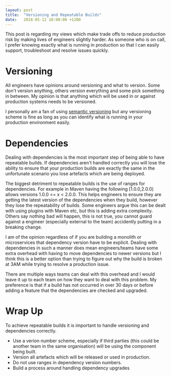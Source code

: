 ```yaml
---
layout: post
title:  "Versioning and Repeatable Builds"
date:   2018-05-12 10:00:00 +1200
---
```

This post is regarding my views which make trade offs to reduce production risk by making lives of engineers slightly harder. As someone who is on call, I prefer knowing exactly what is running in production so that I can easily support, troubleshoot and resolve issues quickly.

# Versioning
All engineers have opinions around versioning and what to version. Some don't version anything, others version everything and some pick something in between. My opinion is that anything which will be used in or against production systems needs to be versioned.

I personally am a fan of using [semantic versioning](https://semver.org/) but any versioning scheme is fine as long as you can identify what is running in your production environment easily.

# Dependencies
Dealing with dependencies is the most important step of being able to have repeatable builds. If dependencies aren't handled correctly you will lose the ability to ensure that your production builds are exactly the same in the unfortunate scenario you lose artefacts which are being deployed.

The biggest detriment to repeatable builds is the use of ranges for dependencies. For example in Maven having the following [1.0.0,2.0.0) allows versions 1.0.0 <= x < 2.0.0. This helps engineers to ensure they are getting the latest version of the dependencies when they build, however they lose the repeatability of builds. Some engineers argue this can be dealt with using plugins with Maven etc, but this is adding extra complexity. Others say nothing bad will happen, this is not true, you cannot guard against a engineer (especially external to the team) accidently putting in a breaking change.

I am of the opinion regardless of if you are building a monolith or microservices that dependency version have to be explicit. Dealing with dependencies in such a manner does mean engineers/teams have some extra overhead with having to move dependencies to newer versions but I think this is a better option than trying to figure out why the build is broken at 3AM while trying to resolve a production issue.

There are multiple ways teams can deal with this overhead and I would leave it up to each team on how they want to deal with this problem. My preference is that if a build has not occurred in over 30 days or before adding a feature that the dependencies are checked and upgraded.

# Wrap Up
To achieve repeatable builds it is important to handle versioning and dependencies correctly.
* Use a verion number scheme, especially if third parties (this could be another team in the same organisation) will be using the component being built.
* Version all artefacts which will be released or used in production.
* Do not use ranges in dependency version numbers.
* Build a process around handling dependency upgrades
